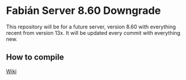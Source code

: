 # Fabián Server 8.60 Downgrade

This repository will be for a future server, version 8.60 with everything recent from version 13x.
It will be updated every commit with everything new.

## How to compile

[Wiki](https://github.com/otland/forgottenserver/wiki/Compiling)
